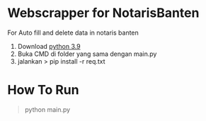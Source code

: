 # Webscrapper for NotarisBanten

For Auto fill and delete data in notaris banten

1. Download [python 3.9](https://www.python.org/downloads/release/python-390/)
2. Buka CMD di folder yang sama dengan main.py
3. jalankan > pip install -r req.txt

# How To Run
> python main.py
